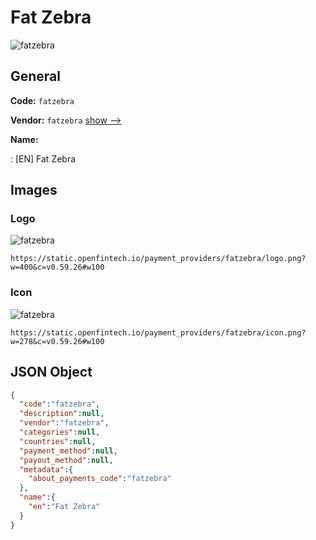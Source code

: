 
# Fat Zebra 
![fatzebra](https://static.openfintech.io/payment_providers/fatzebra/logo.png?w=400&c=v0.59.26#w100)  

## General 
 
**Code:** `fatzebra` 
 
**Vendor:** `fatzebra` [show -->](/vendors/fatzebra/) 
 
**Name:** 
 
:	[EN] Fat Zebra 
 

## Images 

### Logo 
 
![fatzebra](https://static.openfintech.io/payment_providers/fatzebra/logo.png?w=400&c=v0.59.26#w100)  

```
https://static.openfintech.io/payment_providers/fatzebra/logo.png?w=400&c=v0.59.26#w100
```  

### Icon 
 
![fatzebra](https://static.openfintech.io/payment_providers/fatzebra/icon.png?w=278&c=v0.59.26#w100)  

```
https://static.openfintech.io/payment_providers/fatzebra/icon.png?w=278&c=v0.59.26#w100
```  

## JSON Object 

```json
{
  "code":"fatzebra",
  "description":null,
  "vendor":"fatzebra",
  "categories":null,
  "countries":null,
  "payment_method":null,
  "payout_method":null,
  "metadata":{
    "about_payments_code":"fatzebra"
  },
  "name":{
    "en":"Fat Zebra"
  }
}
```  
